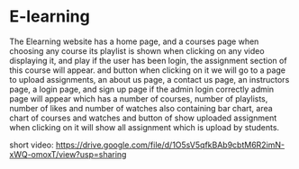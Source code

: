 # E-learning
The Elearning website has a home page, and a courses page when choosing any course its playlist is shown when clicking on any video displaying it, and play if the user has been login, the assignment section of this course will appear. and button when clicking on it we will go to a page to upload assignments, an about us page, a contact us page, an instructors page, a login page, and sign up page if the admin login correctly admin page will appear which has a number of courses, number of playlists, number of likes and number of watches also containing bar chart, area chart of courses and watches and button of show uploaded assignment when clicking on it will show all assignment which is upload by students.

short video: https://drive.google.com/file/d/1O5sV5qfkBAb9cbtM6R2imN-xWQ-omoxT/view?usp=sharing
